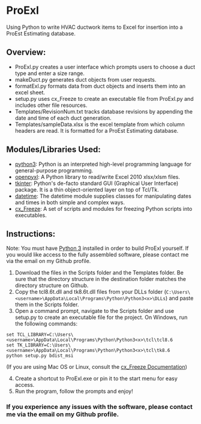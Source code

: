 # ProExl
Using Python to write HVAC ductwork items to Excel for insertion into a ProEst Estimating database.

## Overview:
- ProExl.py creates a user interface which prompts users to choose a duct type and enter a size range.
- makeDuct.py generates duct objects from user requests.
- formatExl.py formats data from duct objects and inserts them into an excel sheet.
- setup.py uses cx\_Freeze to create an executable file from ProExl.py and includes other file resources.
- Templates/RevisionNum.txt tracks database revisions by appending the date and time of each duct generation.
- Templates/sampleData.xlsx is the excel template from which column headers are read. It is formatted for a ProEst Estimating database.

## Modules/Libraries Used:
- [python3][py_link]: Python is an interpreted high-level programming language for general-purpose programming.
- [openpyxl][opxl_link]: A Python library to read/write Excel 2010 xlsx/xlsm files.
- [tkinter][tk_link]: Python's de-facto standard GUI (Graphical User Interface) package. It is a thin object-oriented layer on top of   Tcl/Tk.
- [datetime][dt_link]: The datetime module supplies classes for manipulating dates and times in both simple and complex ways.
- [cx\_Freeze][cx_link]: A set of scripts and modules for freezing Python scripts into executables.

## Instructions:
Note: You must have [Python 3][py_link] installed in order to build ProExl yourself. If you would like access to the fully assembled software, please contact me via the email on my Github profile.
1. Download the files in the Scripts folder and the Templates folder. Be sure that the directory structure in the destination folder matches the directory structure on Github.
2. Copy the tcl8.6t.dll and tk8.6t.dll files from your DLLs folder (`C:\Users\<username>\AppData\Local\Programs\Python\Python3<x>\DLLs`) and paste them in the Scripts folder.
3. Open a command prompt, navigate to the Scripts folder and use setup.py to create an executable file for the project. On Windows, run the following commands:
```
set TCL_LIBRARY=C:\Users\<username>\AppData\Local\Programs\Python\Python3<x>\tcl\tcl8.6
set TK_LIBRARY=C:\Users\<username>\AppData\Local\Programs\Python\Python3<x>\tcl\tk8.6
python setup.py bdist_msi
```
(If you are using Mac OS or Linux, consult the [cx\_Freeze Documentation][cx_link])

4. Create a shortcut to ProExl.exe or pin it to the start menu for easy access.
5. Run the program, follow the prompts and enjoy!

### If you experience any issues with the software, please contact me via the email on my Github profile.

[py_link]: https://docs.python.org/3/tutorial/
[opxl_link]: https://openpyxl.readthedocs.io/en/stable/
[tk_link]: https://wiki.python.org/moin/TkInter
[dt_link]: https://docs.python.org/3/library/datetime.html
[cx_link]: http://cx-freeze.readthedocs.io/en/latest/index.html

